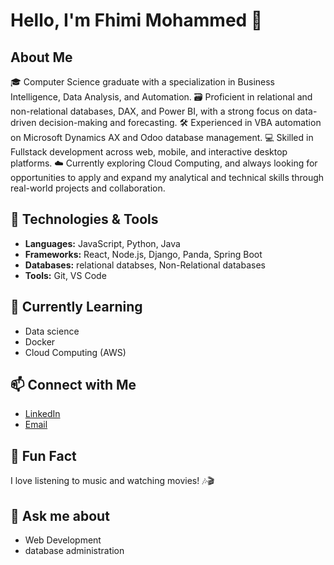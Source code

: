 # Hello, I'm Fhimi Mohammed 👋

## About Me
🎓 Computer Science graduate with a specialization in Business Intelligence, Data Analysis, and Automation.
🗃️ Proficient in relational and non-relational databases, DAX, and Power BI, with a strong focus on data-driven decision-making and forecasting.
🛠️ Experienced in VBA automation on Microsoft Dynamics AX and Odoo database management.
💻 Skilled in Fullstack development across web, mobile, and interactive desktop platforms.
☁️ Currently exploring Cloud Computing, and always looking for opportunities to apply and expand my analytical and technical skills through real-world projects and collaboration.

## 🔧 Technologies & Tools
- **Languages:** JavaScript, Python, Java
- **Frameworks:** React, Node.js, Django, Panda, Spring Boot
- **Databases:** relational databses, Non-Relational databases
- **Tools:** Git, VS Code

## 🌱 Currently Learning
- Data science
- Docker
- Cloud Computing (AWS)

## 📫 Connect with Me
- [LinkedIn](https://www.linkedin.com/in/fhimi-mohammed-79abb0198/)
- [Email](mailto:mohamedfhimi5@gmail.com)

## 🎉 Fun Fact
I love listening to music and watching movies! 🎶🎬

## 💬 Ask me about
- Web Development
- database administration

